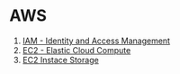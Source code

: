 # AWS

1. [IAM - Identity and Access Management](iam.md)
2. [EC2 - Elastic Cloud Compute](ec2.md)
3. [EC2 Instace Storage](ec2_storage.md)

